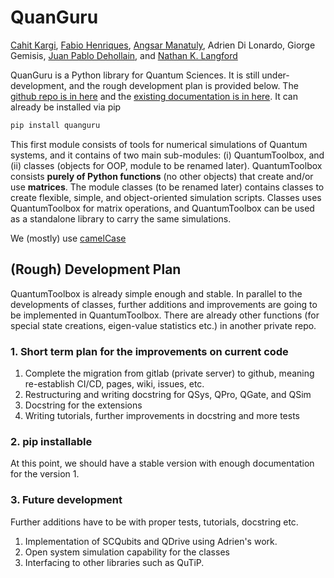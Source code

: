 # QuanGuru

[Cahit Kargi](https://github.com/cahitkargi),
[Fabio Henriques](https://github.com/Qfabiolous),
[Angsar Manatuly](https://github.com/AngsarM),
Adrien Di Lonardo,
Giorge Gemisis,
[Juan Pablo Dehollain](https://github.com/jpdehollain),
and [Nathan K. Langford](https://github.com/nklangford)

<!-- ![Pipeline](https://code.research.uts.edu.au/mKQuantum/Libraries/QuanGuru/badges/master/pipeline.svg)
![Coverage](https://code.research.uts.edu.au/mKQuantum/Libraries/QuanGuru/badges/master/coverage.svg?job=integration_test)
![Pylint](https://code.research.uts.edu.au/mKQuantum/Libraries/QuanGuru/-/jobs/artifacts/master/raw/pylint/pylint.svg?job=pylint) -->


QuanGuru is a Python library for Quantum Sciences.
It is still under-development, and the rough development plan is provided below.
The [github repo is in here](https://github.com/CirQuS-UTS/QuanGuru) and the [existing documentation is in here](https://cirqus-uts.github.io/QuanGuru/).
It can already be installed via pip
```bash
pip install quanguru
```

This first module consists of tools for numerical simulations of Quantum systems, and it contains of two main sub-modules: (i) QuantumToolbox, and (ii) classes (objects for OOP, module to be renamed later).
QuantumToolbox consists **purely of Python functions** (no other objects) that create and/or use **matrices**.
The module classes (to be renamed later) contains classes to create flexible, simple, and object-oriented simulation scripts.
Classes uses QuantumToolbox for matrix operations, and QuantumToolbox can be used as a standalone library to carry the same simulations.



We (mostly) use [camelCase](https://code.research.uts.edu.au/mKQuantum/QuantumSimulations/-/wikis/Variable%20Naming%20Conventions)

## (Rough) Development Plan

QuantumToolbox is already simple enough and stable.
In parallel to the developments of classes, further additions and improvements are going to be implemented in QuantumToolbox.
There are already other functions (for special state creations, eigen-value statistics etc.) in another private repo.

### 1. Short term plan for the improvements on current code

1. Complete the migration from gitlab (private server) to github, meaning re-establish CI/CD, pages, wiki, issues, etc.
1. Restructuring and writing docstring for QSys, QPro, QGate, and QSim
1. Docstring for the extensions
1. Writing tutorials, further improvements in docstring and more tests

### 2. pip installable

At this point, we should have a stable version with enough documentation for the version 1.

### 3. Future development 
Further additions have to be with proper tests, tutorials, docstring etc.

1. Implementation of SCQubits and QDrive using Adrien's work.
1. Open system simulation capability for the classes
1. Interfacing to other libraries such as QuTiP.

